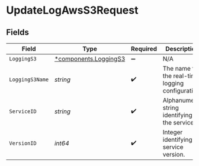 # UpdateLogAwsS3Request


## Fields

| Field                                                     | Type                                                      | Required                                                  | Description                                               | Example                                                   |
| --------------------------------------------------------- | --------------------------------------------------------- | --------------------------------------------------------- | --------------------------------------------------------- | --------------------------------------------------------- |
| `LoggingS3`                                               | [*components.LoggingS3](../../models/shared/loggings3.md) | :heavy_minus_sign:                                        | N/A                                                       |                                                           |
| `LoggingS3Name`                                           | *string*                                                  | :heavy_check_mark:                                        | The name for the real-time logging configuration.         | test-log-endpoint                                         |
| `ServiceID`                                               | *string*                                                  | :heavy_check_mark:                                        | Alphanumeric string identifying the service.              | SU1Z0isxPaozGVKXdv0eY                                     |
| `VersionID`                                               | *int64*                                                   | :heavy_check_mark:                                        | Integer identifying a service version.                    | 1                                                         |